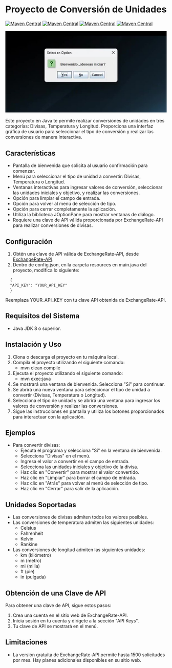 # Proyecto de Conversión de Unidades

[![Maven Central](https://img.shields.io/maven-central/v/com.google.code.gson/gson.svg?label=Maven%20Central)](https://search.maven.org/artifact/com.google.code.gson/gson)
[![Maven Central](https://img.shields.io/maven-central/v/com.mashape.unirest/unirest-java.svg?label=Maven%20Central)](https://search.maven.org/artifact/com.mashape.unirest/unirest-java)
[![Maven Central](https://img.shields.io/maven-central/v/org.projectlombok/lombok.svg?label=Maven%20Central)](https://search.maven.org/artifact/org.projectlombok/lombok)
[![Maven Central](https://img.shields.io/maven-central/v/org.apache.logging.log4j/log4j-core.svg?label=Maven%20Central)](https://search.maven.org/artifact/org.apache.logging.log4j/log4j-core)


[![Video de ejemplo de uso y funcionamiento](src/media/Frame.jpg)](src/media/UseExample.mp4)

Este proyecto en Java te permite realizar conversiones de unidades en tres categorías: Divisas, Temperatura y Longitud. Proporciona una interfaz gráfica de usuario para seleccionar el tipo de conversión y realizar las conversiones de manera interactiva.

## Características
- Pantalla de bienvenida que solicita al usuario confirmación para comenzar.
- Menú para seleccionar el tipo de unidad a convertir: Divisas, Temperatura o Longitud.
- Ventanas interactivas para ingresar valores de conversión, seleccionar las unidades iniciales y objetivo, y realizar las conversiones.
- Opción para limpiar el campo de entrada.
- Opción para volver al menú de selección de tipo.
- Opción para cerrar completamente la aplicación.
- Utiliza la biblioteca JOptionPane para mostrar ventanas de diálogo.
- Requiere una clave de API válida proporcionada por ExchangeRate-API para realizar conversiones de divisas.

## Configuración
1. Obtén una clave de API válida de ExchangeRate-API, desde [ExchangeRate-API](https://app.exchangerate-api.com/ "The Accurate & Reliable Exchange Rate API").
2. Dentro de config.json, en la carpeta resources en main.java del proyecto, modifica lo siguiente:
```
  {
  "API_KEY": "YOUR_API_KEY"
  }
  ```
  Reemplaza YOUR_API_KEY con tu clave API obtenida de ExchangeRate-API.

## Requisitos del Sistema
- Java JDK 8 o superior.

## Instalación y Uso
1. Clona o descarga el proyecto en tu máquina local.
2. Compila el proyecto utilizando el siguiente comando:
   - mvn clean compile
3. Ejecuta el proyecto utilizando el siguiente comando:
   - mvn exec:java
4. Se mostrará una ventana de bienvenida. Selecciona "Sí" para continuar.
5. Se abrirá una nueva ventana para seleccionar el tipo de unidad a convertir (Divisas, Temperatura o Longitud).
6. Selecciona el tipo de unidad y se abrirá una ventana para ingresar los valores de conversión y realizar las conversiones.
7. Sigue las instrucciones en pantalla y utiliza los botones proporcionados para interactuar con la aplicación.

## Ejemplos
- Para convertir divisas:
   - Ejecuta el programa y selecciona "Sí" en la ventana de bienvenida.
   - Selecciona "Divisas" en el menú.
   - Ingresa el valor a convertir en el campo de entrada.
   - Selecciona las unidades iniciales y objetivo de la divisa.
   - Haz clic en "Convertir" para mostrar el valor convertido.
   - Haz clic en "Limpiar" para borrar el campo de entrada.
   - Haz clic en "Atrás" para volver al menú de selección de tipo.
   - Haz clic en "Cerrar" para salir de la aplicación.

## Unidades Soportadas
- Las conversiones de divisas admiten todos los valores posibles.
- Las conversiones de temperatura admiten las siguientes unidades:
   - Celsius
   - Fahrenheit
   - Kelvin
   - Rankine
- Las conversiones de longitud admiten las siguientes unidades:
   - km (kilómetro)
   - m (metro)
   - mi (milla)
   - ft (pie)
   - in (pulgada)

## Obtención de una Clave de API
Para obtener una clave de API, sigue estos pasos:
1. Crea una cuenta en el sitio web de ExchangeRate-API.
2. Inicia sesión en tu cuenta y dirígete a la sección "API Keys".
3. Tu clave de API se mostrará en el menú.

## Limitaciones
- La versión gratuita de ExchangeRate-API permite hasta 1500 solicitudes por mes. Hay planes adicionales disponibles en su sitio web.
